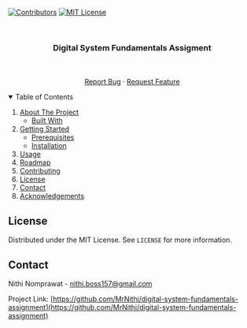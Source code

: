 <!-- PROJECT SHIELDS -->

[![Contributors][contributors-shield]][contributors-url]
[![MIT License][license-shield]][license-url]

<!-- PROJECT LOGO -->
<br />
<p align="center">
  <h3 align="center">Digital System Fundamentals Assigment</h3>

  <p align="center">
    <br />
    <br />
    <a href="https://github.com/MrNithi/digital-system-fundamentals-assignment/issues">Report Bug</a>
    ·
    <a href="https://github.com/MrNithi/digital-system-fundamentals-assignment/issues">Request Feature</a>
  </p>
</p>

<!-- TABLE OF CONTENTS -->
<details open="open">
  <summary>Table of Contents</summary>
  <ol>
    <li>
      <a href="#about-the-project">About The Project</a>
      <ul>
        <li><a href="#built-with">Built With</a></li>
      </ul>
    </li>
    <li>
      <a href="#getting-started">Getting Started</a>
      <ul>
        <li><a href="#prerequisites">Prerequisites</a></li>
        <li><a href="#installation">Installation</a></li>
      </ul>
    </li>
    <li><a href="#usage">Usage</a></li>
    <li><a href="#roadmap">Roadmap</a></li>
    <li><a href="#contributing">Contributing</a></li>
    <li><a href="#license">License</a></li>
    <li><a href="#contact">Contact</a></li>
    <li><a href="#acknowledgements">Acknowledgements</a></li>
  </ol>
</details>

<!-- LICENSE -->

## License

Distributed under the MIT License. See `LICENSE` for more information.

<!-- CONTACT -->

## Contact

Nithi Nomprawat - nithi.boss157@gmail.com

Project Link: [https://github.com/MrNithi/digital-system-fundamentals-assignment](https://github.com/MrNithi/digital-system-fundamentals-assignment)

<!-- MARKDOWN LINKS & IMAGES -->

[contributors-shield]: https://img.shields.io/github/contributors/MrNithi/digital-system-fundamentals-assignment
[contributors-url]: https://github.com/MrNithi/digital-system-fundamentals-assignment/graphs/contributors
[license-shield]: https://img.shields.io/github/license/othneildrew/Best-README-Template.svg
[license-url]: https://github.com/MrNithi/digital-system-fundamentals-assignment/blob/main/LICENSE
[product-screenshot]: images/screenshot.png
